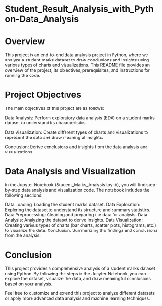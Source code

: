 # Student_Result_Analysis_with_Python-Data_Analysis
# Overview
This project is an end-to-end data analysis project in Python, where we analyze a student marks dataset to draw conclusions and insights using various types of charts and visualizations. This README file provides an overview of the project, its objectives, prerequisites, and instructions for running the code.

# Project Objectives
The main objectives of this project are as follows:

Data Analysis: Perform exploratory data analysis (EDA) on a student marks dataset to understand its characteristics.

Data Visualization: Create different types of charts and visualizations to represent the data and draw meaningful insights.

Conclusion: Derive conclusions and insights from the data analysis and visualizations.

# Data Analysis and Visualization
In the Jupyter Notebook (Student_Marks_Analysis.ipynb), you will find step-by-step data analysis and visualization code. The notebook includes the following sections:

Data Loading: Loading the student marks dataset.
Data Exploration: Exploring the dataset to understand its structure and summary statistics.
Data Preprocessing: Cleaning and preparing the data for analysis.
Data Analysis: Analyzing the dataset to derive insights.
Data Visualization: Creating various types of charts (bar charts, scatter plots, histograms, etc.) to visualize the data.
Conclusion: Summarizing the findings and conclusions from the analysis.


# Conclusion
This project provides a comprehensive analysis of a student marks dataset using Python. By following the steps in the Jupyter Notebook, you can explore the dataset, visualize the data, and draw meaningful conclusions based on your analysis.

Feel free to customize and extend this project to analyze different datasets or apply more advanced data analysis and machine learning techniques.
